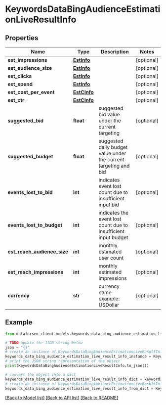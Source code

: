 # KeywordsDataBingAudienceEstimationLiveResultInfo


## Properties

Name | Type | Description | Notes
------------ | ------------- | ------------- | -------------
**est_impressions** | [**EstInfo**](EstInfo.md) |  | [optional] 
**est_audience_size** | [**EstInfo**](EstInfo.md) |  | [optional] 
**est_clicks** | [**EstInfo**](EstInfo.md) |  | [optional] 
**est_spend** | [**EstInfo**](EstInfo.md) |  | [optional] 
**est_cost_per_event** | [**EstCInfo**](EstCInfo.md) |  | [optional] 
**est_ctr** | [**EstCInfo**](EstCInfo.md) |  | [optional] 
**suggested_bid** | **float** | suggested bid value under the current targeting | [optional] 
**suggested_budget** | **float** | suggested daily budget value under the current targeting and bid | [optional] 
**events_lost_to_bid** | **int** | indicates event lost count due to insufficient input bid | [optional] 
**events_lost_to_budget** | **int** | indicates the event lost count due to insufficient input budget | [optional] 
**est_reach_audience_size** | **int** | monthly estimated user count | [optional] 
**est_reach_impressions** | **int** | monthly estimated impressions | [optional] 
**currency** | **str** | currency name example: USDollar | [optional] 

## Example

```python
from dataforseo_client.models.keywords_data_bing_audience_estimation_live_result_info import KeywordsDataBingAudienceEstimationLiveResultInfo

# TODO update the JSON string below
json = "{}"
# create an instance of KeywordsDataBingAudienceEstimationLiveResultInfo from a JSON string
keywords_data_bing_audience_estimation_live_result_info_instance = KeywordsDataBingAudienceEstimationLiveResultInfo.from_json(json)
# print the JSON string representation of the object
print(KeywordsDataBingAudienceEstimationLiveResultInfo.to_json())

# convert the object into a dict
keywords_data_bing_audience_estimation_live_result_info_dict = keywords_data_bing_audience_estimation_live_result_info_instance.to_dict()
# create an instance of KeywordsDataBingAudienceEstimationLiveResultInfo from a dict
keywords_data_bing_audience_estimation_live_result_info_from_dict = KeywordsDataBingAudienceEstimationLiveResultInfo.from_dict(keywords_data_bing_audience_estimation_live_result_info_dict)
```
[[Back to Model list]](../README.md#documentation-for-models) [[Back to API list]](../README.md#documentation-for-api-endpoints) [[Back to README]](../README.md)



